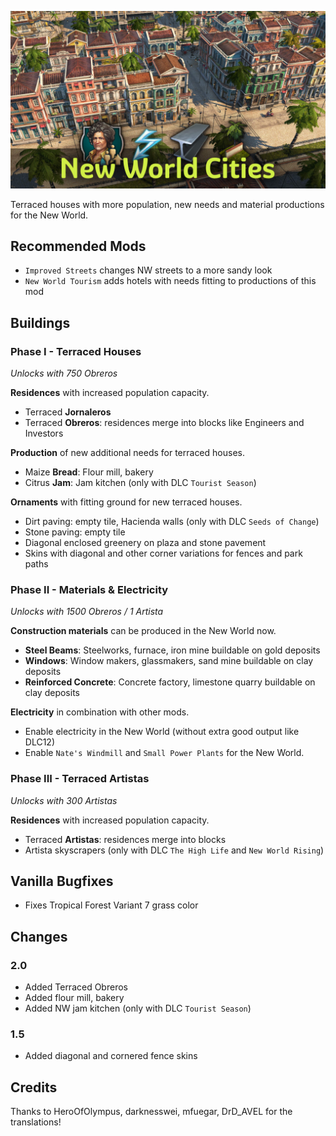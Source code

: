 ![](./banner.jpg)

Terraced houses with more population, new needs and material productions for the New World.

## Recommended Mods

- `Improved Streets` changes NW streets to a more sandy look
- `New World Tourism` adds hotels with needs fitting to productions of this mod

## Buildings

### Phase I - Terraced Houses

*Unlocks with 750 Obreros*

**Residences** with increased population capacity.

- Terraced **Jornaleros**
- Terraced **Obreros**: residences merge into blocks like Engineers and Investors

**Production** of new additional needs for terraced houses.

- Maize **Bread**: Flour mill, bakery
- Citrus **Jam**: Jam kitchen (only with DLC `Tourist Season`)

**Ornaments** with fitting ground for new terraced houses.

- Dirt paving: empty tile, Hacienda walls (only with DLC `Seeds of Change`)
- Stone paving: empty tile
- Diagonal enclosed greenery on plaza and stone pavement
- Skins with diagonal and other corner variations for fences and park paths

### Phase II - Materials & Electricity

*Unlocks with 1500 Obreros / 1 Artista*

**Construction materials** can be produced in the New World now.

- **Steel Beams**: Steelworks, furnace, iron mine buildable on gold deposits
- **Windows**: Window makers, glassmakers, sand mine buildable on clay deposits
- **Reinforced Concrete**: Concrete factory, limestone quarry buildable on clay deposits

**Electricity** in combination with other mods.

- Enable electricity in the New World (without extra good output like DLC12)
- Enable `Nate's Windmill` and `Small Power Plants` for the New World.

### Phase III - Terraced Artistas

*Unlocks with 300 Artistas*

**Residences** with increased population capacity.

- Terraced **Artistas**: residences merge into blocks
- Artista skyscrapers (only with DLC `The High Life` and `New World Rising`)

## Vanilla Bugfixes

- Fixes Tropical Forest Variant 7 grass color

## Changes

### 2.0

- Added Terraced Obreros
- Added flour mill, bakery
- Added NW jam kitchen (only with DLC `Tourist Season`)

### 1.5

- Added diagonal and cornered fence skins

## Credits

Thanks to HeroOfOlympus, darknesswei, mfuegar, DrD_AVEL for the translations!
